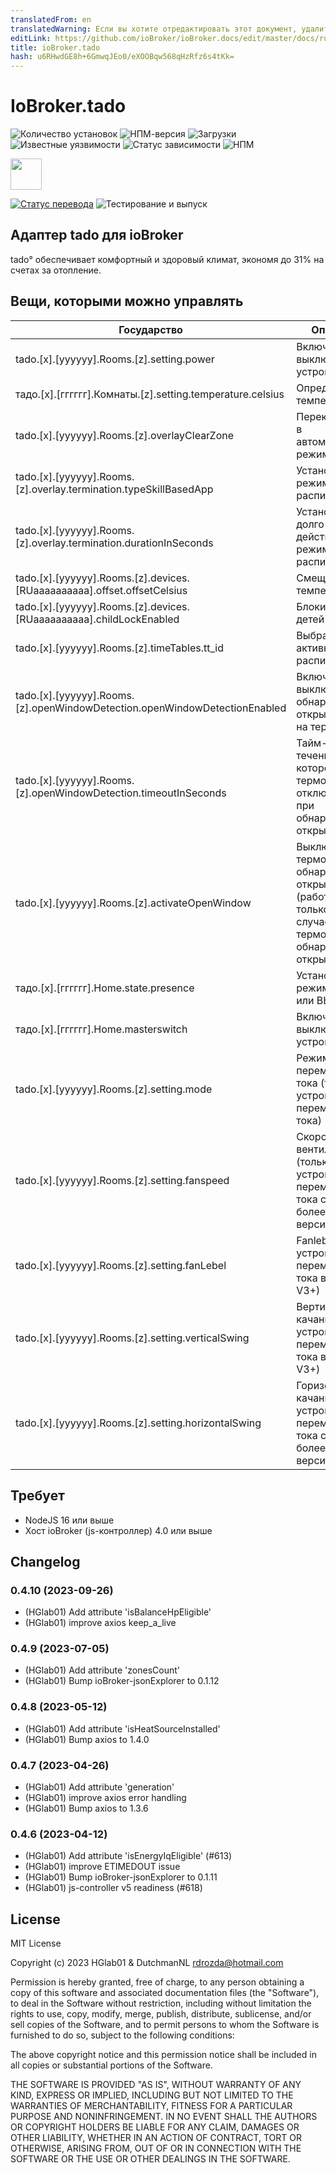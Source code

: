 ```yaml
---
translatedFrom: en
translatedWarning: Если вы хотите отредактировать этот документ, удалите поле «translationFrom», в противном случае этот документ будет снова автоматически переведен
editLink: https://github.com/ioBroker/ioBroker.docs/edit/master/docs/ru/adapterref/iobroker.tado/README.md
title: ioBroker.tado
hash: u6RHwdGE8h+6GmwqJEo0/eXOOBqw568qHzRfz6s4tKk=
---
```

# IoBroker.tado

![Количество установок](http://iobroker.live/badges/tado-stable.svg)
![НПМ-версия](http://img.shields.io/npm/v/iobroker.tado.svg)
![Загрузки](https://img.shields.io/npm/dm/iobroker.tado.svg)
![Известные уязвимости](https://snyk.io/test/github/DrozmotiX/ioBroker.tado/badge.svg)
![Статус зависимости](https://img.shields.io/librariesio/release/npm/iobroker.tado)
![НПМ](https://nodei.co/npm/iobroker.tado.png?downloads=true)

<img src="./admin/tado.png" width="50" height="50">

[![Статус перевода](https://weblate.iobroker.net/widgets/adapters/-/tado/svg-badge.svg)](https://weblate.iobroker.net/engage/adapters/?utm_source=widget) ![Тестирование и выпуск](https://github.com/DrozmotiX/ioBroker.tado/workflows/Test%20and%20Release/badge.svg)

## Адаптер tado для ioBroker
tado° обеспечивает комфортный и здоровый климат, экономя до 31% на счетах за отопление.

## Вещи, которыми можно управлять
| Государство | Описание |
| ----- | ----------- |
| tado.[x].[yyyyyy].Rooms.[z].setting.power | Включить/выключить устройство |
| тадо.[x].[гггггг].Комнаты.[z].setting.temperature.celsius | Определить температуру |
| tado.[x].[yyyyyy].Rooms.[z].overlayClearZone | Переключиться в автоматический режим |
| tado.[x].[yyyyyy].Rooms.[z].overlay.termination.typeSkillBasedApp | Установить режим расписания |
| tado.[x].[yyyyyy].Rooms.[z].overlay.termination.durationInSeconds | Установите, как долго будет действовать режим расписания |
| tado.[x].[yyyyyy].Rooms.[z].devices.[RUaaaaaaaaaa].offset.offsetCelsius | Смещение температуры |
| tado.[x].[yyyyyy].Rooms.[z].devices.[RUaaaaaaaaaa].childLockEnabled | Блокировка от детей вкл/выкл |
| tado.[x].[yyyyyy].Rooms.[z].timeTables.tt_id | Выбрать активное расписание |
| tado.[x].[yyyyyy].Rooms.[z].openWindowDetection.openWindowDetectionEnabled | Включить/выключить обнаружение открытого окна на термостате |
| tado.[x].[yyyyyy].Rooms.[z].openWindowDetection.timeoutInSeconds | Тайм-аут, в течение которого термостаты отключаются при обнаружении открытого окна |
| tado.[x].[yyyyyy].Rooms.[z].activateOpenWindow | Выключать термостаты при обнаружении открытого окна (работает только в том случае, если термостат обнаруживает открытое окно) |
| тадо.[x].[гггггг].Home.state.presence | Установите режим ДОМА или ВЫЙДИТЕ |
| тадо.[x].[гггггг].Home.masterswitch | Включить/выключить все устройства |
| tado.[x].[yyyyyy].Rooms.[z].setting.mode | Режим переменного тока (только устройства переменного тока) |
| tado.[x].[yyyyyy].Rooms.[z].setting.fanspeed | Скорость вентилятора (только устройства переменного тока с V3 и более ранними версиями) |
| tado.[x].[yyyyyy].Rooms.[z].setting.fanLebel | Fanlebel (только устройства переменного тока версии V3+) |
| tado.[x].[yyyyyy].Rooms.[z].setting.verticalSwing | Вертикальное качание (только устройства переменного тока версии V3+) |
| tado.[x].[yyyyyy].Rooms.[z].setting.horizontalSwing | Горизонтальное качание (только устройства переменного тока с V3 и более ранними версиями) |

## Требует
* NodeJS 16 или выше
* Хост ioBroker (js-контроллер) 4.0 или выше

## Changelog
<!--
    Placeholder for the next version (at the beginning of the line):
    ### __WORK IN PROGRESS__

-->
### 0.4.10 (2023-09-26)
* (HGlab01) Add attribute 'isBalanceHpEligible'
* (HGlab01) improve axios keep_a_live

### 0.4.9 (2023-07-05)
* (HGlab01) Add attribute 'zonesCount'
* (HGlab01) Bump ioBroker-jsonExplorer to 0.1.12

### 0.4.8 (2023-05-12)
* (HGlab01) Add attribute 'isHeatSourceInstalled'
* (HGlab01) Bump axios to 1.4.0

### 0.4.7 (2023-04-26)
* (HGlab01) Add attribute 'generation'
* (HGlab01) improve axios error handling
* (HGlab01) Bump axios to 1.3.6

### 0.4.6 (2023-04-12)
* (HGlab01) Add attribute 'isEnergyIqEligible' (#613)
* (HGlab01) improve ETIMEDOUT issue
* (HGlab01) Bump ioBroker-jsonExplorer to 0.1.11
* (HGlab01) js-controller v5 readiness (#618)

## License
MIT License

Copyright (c) 2023 HGlab01 & DutchmanNL <rdrozda@hotmail.com>

Permission is hereby granted, free of charge, to any person obtaining a copy
of this software and associated documentation files (the "Software"), to deal
in the Software without restriction, including without limitation the rights
to use, copy, modify, merge, publish, distribute, sublicense, and/or sell
copies of the Software, and to permit persons to whom the Software is
furnished to do so, subject to the following conditions:

The above copyright notice and this permission notice shall be included in all
copies or substantial portions of the Software.

THE SOFTWARE IS PROVIDED "AS IS", WITHOUT WARRANTY OF ANY KIND, EXPRESS OR
IMPLIED, INCLUDING BUT NOT LIMITED TO THE WARRANTIES OF MERCHANTABILITY,
FITNESS FOR A PARTICULAR PURPOSE AND NONINFRINGEMENT. IN NO EVENT SHALL THE
AUTHORS OR COPYRIGHT HOLDERS BE LIABLE FOR ANY CLAIM, DAMAGES OR OTHER
LIABILITY, WHETHER IN AN ACTION OF CONTRACT, TORT OR OTHERWISE, ARISING FROM,
OUT OF OR IN CONNECTION WITH THE SOFTWARE OR THE USE OR OTHER DEALINGS IN THE
SOFTWARE.